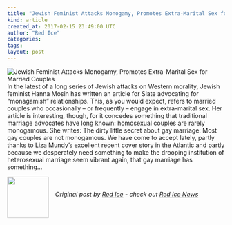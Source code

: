 ```yaml
---
title: "Jewish Feminist Attacks Monogamy, Promotes Extra-Marital Sex for Married Couples"
kind: article
created_at: 2017-02-15 23:49:00 UTC
author: "Red Ice"
categories: 
tags: 
layout: post
---
```

<img align="left" alt="Jewish Feminist Attacks Monogamy, Promotes Extra-Marital Sex for Married Couples" src="https://rdice.net/a/c/n/17/02160041-hanna%20rosin%20jew.9cd7b47f.jpg"> In the latest of a long series of Jewish attacks on Western morality, Jewish feminist Hanna Mosin has written an article for Slate advocating for “monagamish” relationships. This, as you would expect, refers to married couples who occasionally – or frequently – engage in extra-marital sex. Her article is interesting, though, for it concedes something that traditional marriage advocates have long known: homosexual couples are rarely monogamous. She writes: The dirty little secret about gay marriage: Most gay couples are not monogamous. We have come to accept lately, partly thanks to Liza Mundy’s excellent recent cover story in the Atlantic and partly because we desperately need something to make the drooping institution of heterosexual marriage seem vibrant again, that gay marriage has something…<div class="author">
  <img src="" style="width: 96px; height: 96;">
  <span style="position: absolute; padding: 32px 15px;">
    <i>Original post by <a href="http://twitter.com/">Red Ice</a> - check out <a href="https://redice.tv/news">Red Ice News</a></i>
  </span>
</div>
